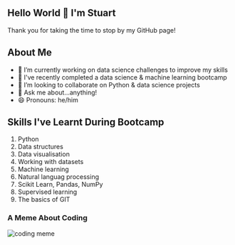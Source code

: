 ## Hello World 👋 I'm Stuart ##
Thank you for taking the time to stop by my GitHub page!

## About Me ##

- 🔭 I’m currently working on data science challenges to improve my skills
- 🌱 I've recently completed a data science & machine learning bootcamp
- 👯 I’m looking to collaborate on Python & data science projects
- 💬 Ask me about...anything!
- 😄 Pronouns: he/him

## Skills I've Learnt During Bootcamp ##
1. Python
2. Data structures
3. Data visualisation
4. Working with datasets
5. Machine learning
6. Natural languag processing
7. Scikit Learn, Pandas, NumPy
8. Supervised learning
9. The basics of GIT

### A Meme About Coding ###
<img align="left" alt="coding meme" src="https://media.giphy.com/media/USV0ym3bVWQJJmNu3N/giphy.gif" />
